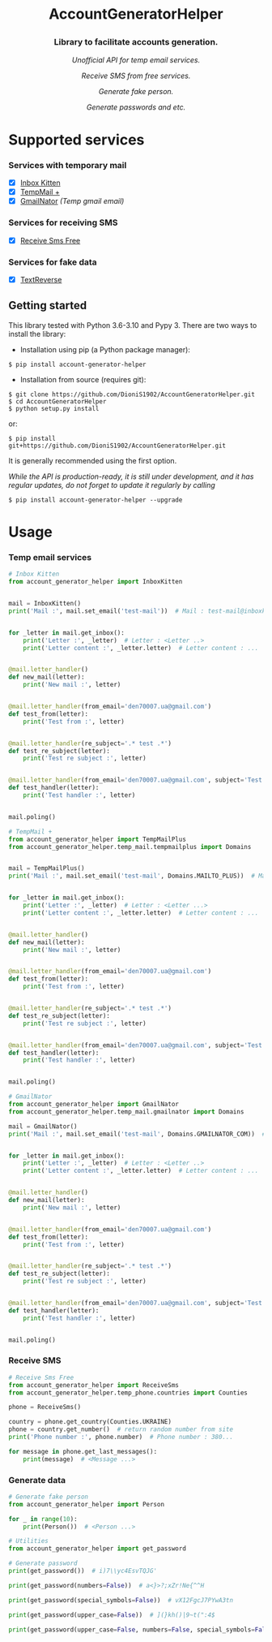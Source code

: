 # <p align="center">AccountGeneratorHelper

<h3 align="center">Library to facilitate accounts generation.</h3>
<p align="center"><i>Unofficial API for temp email services.</i></p>
<p align="center"><i>Receive SMS from free services.</i></p>
<p align="center"><i>Generate fake person.</i></p>
<p align="center"><i>Generate passwords and etc.</i></p>

# Supported services
### Services with temporary mail
- [x] [Inbox Kitten](https://inboxkitten.com/)
- [x] [TempMail +](https://tempmail.plus/)
- [x] [GmailNator](https://www.gmailnator.com/) *(Temp gmail email)*
### Services for receiving SMS
- [x] [Receive Sms Free](https://receive-sms-free.cc/)
### Services for fake data
- [x] [TextReverse](https://www.textreverse.com/frontend/fakeAddressGenerator)

## Getting started
This library tested with Python 3.6-3.10 and Pypy 3. There are two ways to install the library:
- Installation using pip (a Python package manager):
```
$ pip install account-generator-helper
```
- Installation from source (requires git):
```
$ git clone https://github.com/DioniS1902/AccountGeneratorHelper.git
$ cd AccountGeneratorHelper
$ python setup.py install
```
or:
```
$ pip install git+https://github.com/DioniS1902/AccountGeneratorHelper.git
```
It is generally recommended using the first option.

*While the API is production-ready, it is still under development, and it has regular updates, do not forget to update it regularly by calling*
```
$ pip install account-generator-helper --upgrade
```

# Usage
### Temp email services
```python
# Inbox Kitten
from account_generator_helper import InboxKitten


mail = InboxKitten()
print('Mail :', mail.set_email('test-mail'))  # Mail : test-mail@inboxkitten.com


for _letter in mail.get_inbox():
    print('Letter :', _letter)  # Letter : <Letter ..>
    print('Letter content :', _letter.letter)  # Letter content : ...


@mail.letter_handler()
def new_mail(letter):
    print('New mail :', letter)


@mail.letter_handler(from_email='den70007.ua@gmail.com')
def test_from(letter):
    print('Test from :', letter)


@mail.letter_handler(re_subject='.* test .*')
def test_re_subject(letter):
    print('Test re subject :', letter)


@mail.letter_handler(from_email='den70007.ua@gmail.com', subject='Test letter')
def test_handler(letter):
    print('Test handler :', letter)


mail.poling()
```
```python
# TempMail +
from account_generator_helper import TempMailPlus
from account_generator_helper.temp_mail.tempmailplus import Domains


mail = TempMailPlus()
print('Mail :', mail.set_email('test-mail', Domains.MAILTO_PLUS))  # Mail : test-mail@mailto.plus


for _letter in mail.get_inbox():
    print('Letter :', _letter)  # Letter : <Letter ...>
    print('Letter content :', _letter.letter)  # Letter content : ...


@mail.letter_handler()
def new_mail(letter):
    print('New mail :', letter)


@mail.letter_handler(from_email='den70007.ua@gmail.com')
def test_from(letter):
    print('Test from :', letter)


@mail.letter_handler(re_subject='.* test .*')
def test_re_subject(letter):
    print('Test re subject :', letter)


@mail.letter_handler(from_email='den70007.ua@gmail.com', subject='Test letter')
def test_handler(letter):
    print('Test handler :', letter)


mail.poling()
```
```python
# GmailNator
from account_generator_helper import GmailNator
from account_generator_helper.temp_mail.gmailnator import Domains

mail = GmailNator()
print('Mail :', mail.set_email('test-mail', Domains.GMAILNATOR_COM))  # Mail : test-mail@gmailnator.com


for _letter in mail.get_inbox():
    print('Letter :', _letter)  # Letter : <Letter ..>
    print('Letter content :', _letter.letter)  # Letter content : ...


@mail.letter_handler()
def new_mail(letter):
    print('New mail :', letter)


@mail.letter_handler(from_email='den70007.ua@gmail.com')
def test_from(letter):
    print('Test from :', letter)


@mail.letter_handler(re_subject='.* test .*')
def test_re_subject(letter):
    print('Test re subject :', letter)


@mail.letter_handler(from_email='den70007.ua@gmail.com', subject='Test letter')
def test_handler(letter):
    print('Test handler :', letter)


mail.poling()
```
### Receive SMS
```python
# Receive Sms Free
from account_generator_helper import ReceiveSms
from account_generator_helper.temp_phone.countries import Counties

phone = ReceiveSms()

country = phone.get_country(Counties.UKRAINE)
phone = country.get_number()  # return random number from site
print('Phone number :', phone.number)  # Phone number : 380...

for message in phone.get_last_messages():
    print(message)  # <Message ...>
```
### Generate data
```python
# Generate fake person
from account_generator_helper import Person

for _ in range(10):
    print(Person())  # <Person ...>
```
```python
# Utilities
from account_generator_helper import get_password

# Generate password
print(get_password())  # i)7\\yc4EsvTQJG'

print(get_password(numbers=False))  # a<}>?;xZr!Ne{^^H

print(get_password(special_symbols=False))  # vX12FgcJ7PYwA3tn

print(get_password(upper_case=False))  # ](}kh()|9~t(":4$

print(get_password(upper_case=False, numbers=False, special_symbols=False))  # mppimpgxchlznwmm
```
